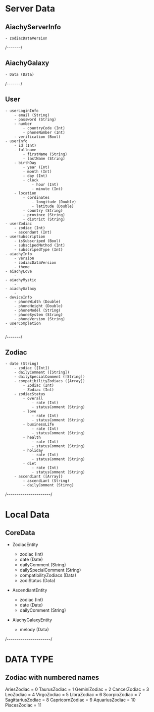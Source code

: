 # Server Data

## AiachyServerInfo
    - zodiacDataVersion

/-------/

## AiachyGalaxy
    - Data (Data)

/-------/

## User
    - userLoginInfo
        - email (String)
        - password (String)
        - number
            - countryCode (Int)
            - phoneNumber (Int)
        - verification (Bool)
    - userInfo
        - id (Int)
        - fullname
            - firstName (String)
            - lastName (String)
        - birthDay
            - year (Int)
            - month (Int)
            - day (Int)
            - clock 
                - hour (Int)
                - minute (Int)
        - location
            - cordinates 
                - longitude (Double)
                - latitude (Double)
            - country (String)
            - province (String)
            - district (String)
    - userZodiac
        - zodiac (Int)
        - ascendant (Int)
    - userSubscription
        - isSubscriped (Bool)
        - subscipedMethod (Int)
        - subscripedType (Int)
    - aiachyInfo
        - version
        - zodiacDataVersion
        - theme
    - aiachyLove
        -
    - aiachyMystic
        -
    - aiachyGalaxy
        -
    - deviceInfo
        - phoneWidth (Double)
        - phoneHeight (Double)
        - phoneModel (String)
        - phoneSystem (String)
        - phoneVersion (String)
    - userCompletion
        -

/-------/

## Zodiac
    - date (String)
        - zodiac ([Int])
        - dailyComment ([String])
        - dailySpecialComment ([String])
        - compatibilityZodiacs ([Array])
            - Zodiac (Int)
            - Zodiac (Int)
        - zodiacStatus
            - overall
                - rate (Int)
                - statusComment (String)
            - love 
                - rate (Int)
                - statusComment (String)
            - businessLife 
                - rate (Int)
                - statusComment (String)
            - health 
                - rate (Int)
                - statusComment (String)
            - holiday
                - rate (Int)
                - statusComment (String)
            - diet
                - rate (Int)
                - statusComment (String)
        - ascendiant ([Array])
            - ascendiant (String)
            - dailyComment (Stirng)
/----------------------/

# Local Data

## CoreData
- ZodiacEntity
    - zodiac (Int)
    - date (Date)
    - dailyComment (String)
    - dailySpecialComment (String)
    - compatibilityZodiacs (Data)
    - zodiStatus (Data)
    
- AscendiantEntity
    - zodiac (Int)
    - date (Date)
    - dailyComment (String)

- AiachyGalaxyEntity
    - melody (Data)

/----------------------/

# DATA TYPE

## Zodiac with numbered names

AriesZodiac = 0
TaurusZodiac = 1
GeminiZodiac = 2
CancerZodiac = 3
LeoZodiac = 4
VirgoZodiac = 5
LibraZodiac = 6
ScorpioZodiac = 7
SagittariusZodiac = 8
CapricornZodiac = 9
AquariusZodiac = 10
PiscesZodiac = 11
